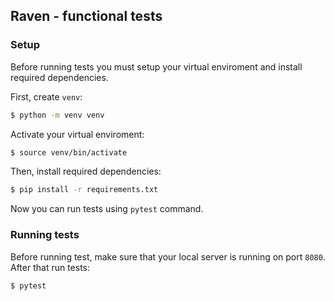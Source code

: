 ## Raven - functional tests

### Setup

Before running tests you must setup your virtual enviroment and install required dependencies.

First, create `venv`:
```bash
$ python -m venv venv
``` 
Activate your virtual enviroment:
```bash
$ source venv/bin/activate
```
Then, install required dependencies:
```bash
$ pip install -r requirements.txt
```

Now you can run tests using `pytest` command.

### Running tests

Before running test, make sure that your local server is running on port `8080`. After that run tests:
```bash
$ pytest
```